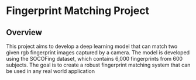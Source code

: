# Fingerprint Matching Project

## Overview

This project aims to develop a deep learning model that can match two given rgb fingerprint images captured by a camera. The model is developed using the SOCOFing dataset, which contains 6,000 fingerprints from 600 subjects. The goal is to create a robust fingerprint matching system that can be used in any real world application
